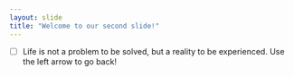 ```yaml
---
layout: slide
title: "Welcome to our second slide!"
---
```

- [ ] Life is not a problem to be solved, but a reality to be experienced.
Use the left arrow to go back!
